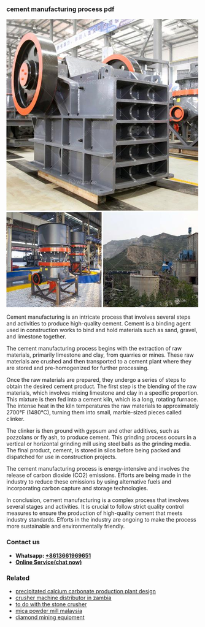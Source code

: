 <h3>cement manufacturing process pdf</h3><img src='1706767910.jpg' alt=''><p>Cement manufacturing is an intricate process that involves several steps and activities to produce high-quality cement. Cement is a binding agent used in construction works to bind and hold materials such as sand, gravel, and limestone together.</p><p>The cement manufacturing process begins with the extraction of raw materials, primarily limestone and clay, from quarries or mines. These raw materials are crushed and then transported to a cement plant where they are stored and pre-homogenized for further processing.</p><p>Once the raw materials are prepared, they undergo a series of steps to obtain the desired cement product. The first step is the blending of the raw materials, which involves mixing limestone and clay in a specific proportion. This mixture is then fed into a cement kiln, which is a long, rotating furnace. The intense heat in the kiln temperatures the raw materials to approximately 2700°F (1480°C), turning them into small, marble-sized pieces called clinker.</p><p>The clinker is then ground with gypsum and other additives, such as pozzolans or fly ash, to produce cement. This grinding process occurs in a vertical or horizontal grinding mill using steel balls as the grinding media. The final product, cement, is stored in silos before being packed and dispatched for use in construction projects.</p><p>The cement manufacturing process is energy-intensive and involves the release of carbon dioxide (CO2) emissions. Efforts are being made in the industry to reduce these emissions by using alternative fuels and incorporating carbon capture and storage technologies.</p><p>In conclusion, cement manufacturing is a complex process that involves several stages and activities. It is crucial to follow strict quality control measures to ensure the production of high-quality cement that meets industry standards. Efforts in the industry are ongoing to make the process more sustainable and environmentally friendly.</p><h3>Contact us</h3><ul><li><strong>Whatsapp:&nbsp;<a href="https://wa.me/8613661969651">+8613661969651</a></strong></li><li><a href="https://swt.shibang-china.com/?git&amp;zhl&amp;cement manufacturing process pdf"><strong>Online Service(chat now)</strong></a></li></ul><h3>Related</h3><ul><li><a href='precipitated calcium carbonate production plant design.md'>precipitated calcium carbonate production plant design</a></li><li><a href='crusher machine distributor in zambia.md'>crusher machine distributor in zambia</a></li><li><a href='to do with the stone crusher.md'>to do with the stone crusher</a></li><li><a href='mica powder mill malaysia.md'>mica powder mill malaysia</a></li><li><a href='diamond mining equipment.md'>diamond mining equipment</a></li></ul>